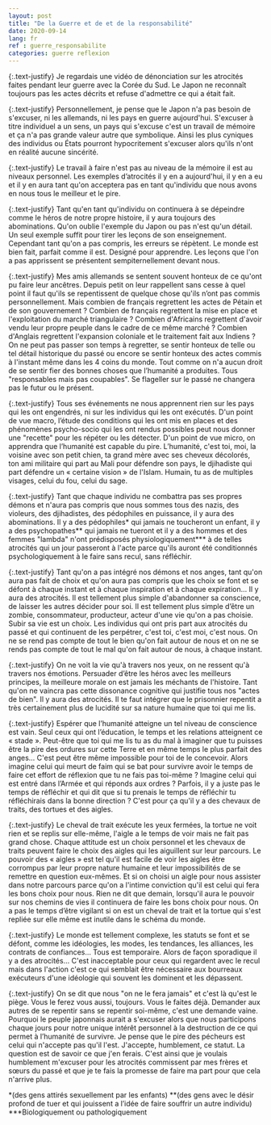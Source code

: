 ```yaml
---
layout: post
title: "De la Guerre et de et de la responsabilité"
date: 2020-09-14
lang: fr
ref : guerre_responsabilite
categories: guerre reflexion
---
```


{:.text-justify}
Je regardais une vidéo de dénonciation sur les atrocités faites pendant leur guerre avec la Corée du Sud. Le Japon ne reconnaît toujours pas les actes décrits et refuse d'admettre ce qui a était fait.

{:.text-justify}
Personnellement, je pense que le Japon n'a pas besoin de s'excuser, ni les allemands, ni les pays en guerre aujourd'hui. S'excuser à titre individuel a un sens, un pays qui s'excuse c'est un travail de mémoire et ça n'a pas grande valeur autre que symbolique. Ainsi les plus cyniques des individus ou États pourront hypocritement s'excuser alors qu'ils n'ont en réalité aucune sincérité.

{:.text-justify}
Le travail à faire n'est pas au niveau de la mémoire il est au niveaux personnel. Les exemples d’atrocités il y en a aujourd'hui, il y en a eu et il y en aura tant qu'on acceptera pas en tant qu'individu que nous avons en nous tous le meilleur et le pire.

{:.text-justify}
Tant qu'en tant qu'individu on continuera à se dépeindre comme le héros de notre propre histoire, il y aura toujours des abominations. Qu'on oublie l'exemple du Japon ou pas n'est qu'un détail. Un seul exemple suffit pour tirer les leçons de son enseignement. Cependant tant qu'on a pas compris, les erreurs se répètent. Le monde est bien fait, parfait comme il est. Designé pour apprendre. Les leçons que l'on a pas apprissent se présentent sempiternellement devant nous.

{:.text-justify}
Mes amis allemands se sentent souvent honteux de ce qu'ont pu faire leur ancêtres. Depuis petit on leur rappellent sans cesse à quel point il faut qu'ils se repentissent de quelque chose qu'ils n’ont pas commis personnellement. Mais combien de français regrettent les actes de Pétain et de son gouvernement ? Combien de français regrettent la mise en place et l'exploitation du marché triangulaire ? Combien d'Africains regrettent d'avoir vendu leur propre peuple dans le cadre de ce même marché ? Combien d'Anglais regrettent l'expansion coloniale et le traitement fait aux Indiens ? On ne peut pas passer son temps à regretter, se sentir honteux de telle ou tel détail historique du passé ou encore se sentir honteux des actes commis à l'instant même dans les 4 coins du monde. Tout comme on n'a aucun droit de se sentir fier des bonnes choses que l’humanité a produites. Tous "responsables mais pas coupables". Se flageller sur le passé ne changera pas le futur ou le présent.

{:.text-justify}
Tous ses événements ne nous apprennent rien sur les pays qui les ont engendrés, ni sur les individus qui les ont exécutés. D'un point de vue macro, l’étude des conditions qui les ont mis en places et des phénomènes psycho-socio qui les ont rendus possibles peut nous donner une "recette" pour les répéter ou les détecter. D'un point de vue micro, on apprendra que l’humanité est capable du pire. L’humanité, c'est toi, moi, la voisine avec son petit chien, ta grand mère avec ses cheveux décolorés, ton ami militaire qui part au Mali pour défendre son pays, le djihadiste qui part défendre un « certaine vision » de l'Islam. Humain, tu as de multiples visages, celui du fou, celui du sage.

{:.text-justify}
Tant que chaque individu ne combattra pas ses propres démons et n'aura pas compris que nous sommes tous des nazis, des violeurs, des djihadistes, des pédophiles en puissance, il y aura des abominations. Il y a des pédophiles* qui jamais ne toucheront un enfant, il y a des psychopathes** qui jamais ne tueront et il y a des hommes et des femmes "lambda" n'ont prédisposés physiologiquement*** à de telles atrocités qui un jour passeront à l'acte parce qu'ils auront été conditionnés psychologiquement à le faire sans recul, sans réfléchir.

{:.text-justify}
Tant qu'on a pas intégré nos démons et nos anges, tant qu'on aura pas fait de choix et qu'on aura pas compris que les choix se font et se défont à chaque instant et à chaque inspiration et à chaque expiration... Il y aura des atrocités. Il est tellement plus simple d'abandonner sa conscience, de laisser les autres décider pour soi. Il est tellement plus simple d’être un zombie, consommateur, producteur, acteur d'une vie qu'on a pas choisie. Subir sa vie est un choix. Les individus qui ont pris part aux atrocités du passé et qui continuent de les perpétrer, c'est toi, c'est moi, c'est nous. On ne se rend pas compte de tout le bien qu'on fait autour de nous et on ne se rends pas compte de tout le mal qu'on fait autour de nous, à chaque instant.

{:.text-justify}
On ne voit la vie qu'à travers nos yeux, on ne ressent qu'à travers nos émotions. Persuader d’être les héros avec les meilleurs principes, la meilleure morale on est jamais les méchants de l'histoire. Tant qu'on ne vaincra pas cette dissonance cognitive qui justifie tous nos "actes de bien". Il y aura des atrocités. Il te faut intégrer que le prisonnier repentit a très certainement plus de lucidité sur sa nature humaine que toi qui me lis.

{:.text-justify}
Espérer que l’humanité atteigne un tel niveau de conscience est vain. Seul ceux qui ont l’éducation, le temps et les relations atteignent ce « stade ». Peut-être que toi qui me lis tu as du mal à imaginer que tu puisses être la pire des ordures sur cette Terre et en même temps le plus parfait des anges... C'est peut être même impossible pour toi de le concevoir. Alors imagine celui qui meurt de faim qui se bat pour survivre avoir le temps de faire cet effort de réflexion que tu ne fais pas toi-même ? Imagine celui qui est entré dans l’Armée et qui réponds aux ordres ? Parfois, il y a juste pas le temps de réfléchir et qui dit que si tu prenais le temps de réfléchir tu réfléchirais dans la bonne direction ? C'est pour ça qu'il y a des chevaux de traits, des tortues et des aigles. 

{:.text-justify}
Le cheval de trait exécute les yeux fermées, la tortue ne voit rien et se replis sur elle-même, l'aigle a le temps de voir mais ne fait pas grand chose. Chaque attitude est un choix personnel et les chevaux de traits peuvent faire le choix des aigles qui les aiguillent sur leur parcours. Le pouvoir des « aigles » est tel qu'il est facile de voir les aigles être corrompus par leur propre nature humaine et leur impossibilités de se remettre en question eux-mêmes. Et si on choisi un aigle pour nous assister dans notre parcours parce qu'on a l'intime conviction qu'il est celui qui fera les bons choix pour nous. Rien ne dit que demain, lorsqu'il aura le pouvoir sur nos chemins de vies il continuera de faire les bons choix pour nous. On a pas le temps d’être vigilant si on est un cheval de trait et la tortue qui s'est repliée sur elle même est inutile dans le schéma du monde.

{:.text-justify}
Le monde est tellement complexe, les statuts se font et se défont, comme les idéologies, les modes, les tendances, les alliances, les contrats de confiances... Tous est temporaire. Alors de façon sporadique il y a des atrocités... C'est inacceptable pour ceux qui regardent avec le recul mais dans l'action c'est ce qui semblait être nécessaire aux bourreaux exécuteurs d'une idéologie qui souvent les dominent et les dépassent. 

{:.text-justify}
On se dit que nous "on ne le fera jamais" et c'est là qu'est le piège. Vous le ferez vous aussi, toujours. Vous le faites déjà. Demander aux autres de se repentir sans se repentir soi-même, c'est une demande vaine. Pourquoi le peuple japonnais aurait a s'excuser alors que nous participons chaque jours pour notre unique intérêt personnel à la destruction de ce qui permet à l’humanité de survivre. Je pense que le pire des pécheurs est celui qui n'accepte pas qu'il l'est. J'accepte, humblement, ce statut. La question est de savoir ce que j'en ferais. C'est ainsi que je voulais humblement m'excuser pour les atrocités commissent par mes frères et sœurs du passé et que je te fais la promesse de faire ma part pour que cela n'arrive plus.

*(des gens attirés sexuellement par les enfants) 
**(des gens avec le désir profond de tuer et qui jouissent a l’idée de faire souffrir un autre individu) 
***Biologiquement ou pathologiquement